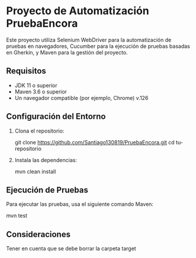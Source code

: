 # Proyecto de Automatización PruebaEncora

Este proyecto utiliza Selenium WebDriver para la automatización de pruebas en navegadores, Cucumber para la ejecución de pruebas basadas en Gherkin, y Maven para la gestión del proyecto.

## Requisitos

- JDK 11 o superior
- Maven 3.6 o superior
- Un navegador compatible (por ejemplo, Chrome) v.126

## Configuración del Entorno

1. Clona el repositorio:

   git clone https://github.com/Santiago130819/PruebaEncora.git
   cd tu-repositorio

2. Instala las dependencias:

   mvn clean install

## Ejecución de Pruebas

Para ejecutar las pruebas, usa el siguiente comando Maven:

mvn test

## Consideraciones

Tener en cuenta que se debe borrar la carpeta target 